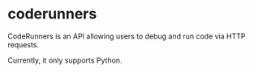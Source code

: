 # coderunners

CodeRunners is an API allowing users to debug and run code via HTTP requests.

Currently, it only supports Python.
